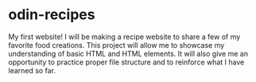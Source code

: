 # odin-recipes
My first website!
I will be making a recipe website to share a few of my favorite food creations. This project will allow me to
showcase my understanding of basic HTML and HTML elements. It will also give me an opportunity to practice
proper file structure and to reinforce what I have learned so far.
